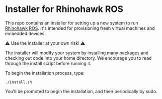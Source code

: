 # Installer for Rhinohawk ROS

This repo contains an installer for setting up a new system to run [Rhinohawk ROS](https://github.com/RhinohawkUAV/rh_ros). It's intended for provisioning fresh virtual machines and embedded devices. 

:warning: Use the installer at your own risk! :warning:

The installer will modify your system by installing many packages and checking out code into your home directory. We encourage you to read through the install script before running it.

To begin the installation process, type:
```
./install.sh
```

You'll be promoted to begin the installation, and then periodically by sudo.

